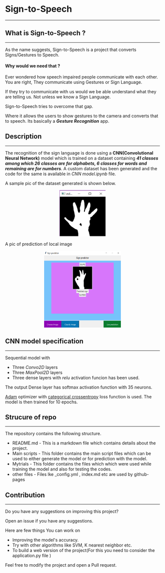 # Sign-to-Speech
---
## What is Sign-to-Speech ?
---
As the name suggests, Sign-to-Speech is a project that converts Signs/Gestures to Speech. 

#### **Why would we need that ?**

Ever wondered how speech impaired people communicate with each other. You are right, They communicate using Gestures or Sign Language. 

If they try to communicate with us would we be able understand what they are telling us. Not unless we know a Sign Language.

Sign-to-Speech tries to overcome that gap.

 Where it allows the users to show gestures to the camera and converts that to speech. 
 Its basically a ***Gesture Recognition*** app.

## Description
---
The recognition of the sign language is done using a **CNN(Convolutional Neural Network)** model which is trained on a dataset containing ***41 classes
among which 26 classes are for alphabets, 6 classes for words and remaining are for numbers***. 
A custom dataset has been generated and the code for the same is available in *CNN model.ipynb* file.

A sample pic of the dataset generated is shown below.

<p align ="center">
<img src="./assets/Binary%20hand.png" alt="drawing" width="150" height="150" /> 
</p>


A pic of prediction of local image

<p align ="center">
<img src="./assets/classify.png" alt="drawing" width="250" height="250" /> 
</p>

## CNN model specification
---
Sequential model with 
- Three *Convo2D* layers
- Three *MaxPool2D* layers
- Three dense layers with *relu* activation funcion has been used. 
 
 The output Dense layer has softmax activation function with 35 neurons.

[Adam](https://keras.io/api/optimizers/adam/) optimizer with [categorical crossentropy](https://www.tensorflow.org/api_docs/python/tf/keras/losses/CategoricalCrossentropy) loss function is used. The model is then trained for 10 epochs.


## Strucure of repo
---
The repository contains the following structure.
- README.md - This is a markdown file which contains details about the project.
- Main scripts - This folder contains the main script files which can be used to either generate the model or for prediction with the model.
- Mytrials - This folder contains the files which which were used while training the model and also for testing the codes.
- other files - Files lke _config.yml , index.md etc are used by github-pages


## Contribution
---
Do you have any suggestions on improving this project?

Open an issue if you have any suggestions. 

Here are few things You can work on
- Improving the model's accuracy.
- Try with other algorithms like SVM, K nearest neighbor etc.
- To build a web version of the project(For this you need to consider the application.py file )

Feel free to modify the project and open a Pull request.
